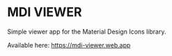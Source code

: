 
# MDI VIEWER

Simple viewer app for the Material Design Icons library.

Available here: https://mdi-viewer.web.app

